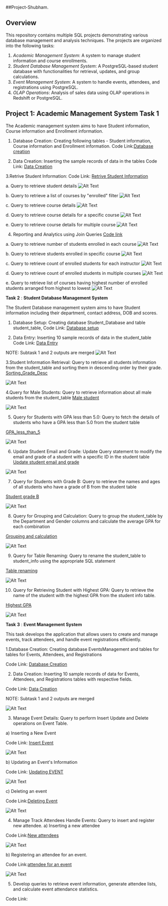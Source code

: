 ##Project-Shubham.

## Overview

This repository contains multiple SQL projects demonstrating various database management and analysis techniques. The projects are organized into the following tasks:

1. *Academic Management System*: A system to manage student information and course enrollments.
2. *Student Database Management System*: A PostgreSQL-based student database with functionalities for retrieval, updates, and group calculations.
3. *Event Management System*: A system to handle events, attendees, and registrations using PostgreSQL.
4. *OLAP Operations*: Analysis of sales data using OLAP operations in Redshift or PostgreSQL.

## Project 1: Academic Management System Task 1

The Academic management system aims to have Student information, Course information and Enrollment information.

   1. Database Creation: Creating following tables - Student information, Course information and Enrollment information. Code Link:[Database creation](https://github.com/shubh-hum1996/Acedemic-management-system---Shubham/blob/main/Task1-Input%20Academic-Management-System-code/Database%20creation.sql)

   2. Data Creation: Inserting the sample records of data in the tables Code Link: [Data Creation](https://github.com/shubh-hum1996/Acedemic-management-system---Shubham/blob/main/Task1-Input%20Academic-Management-System-code/Data%20Creation.sql)

   3.Retrive Student Information: Code Link: [Retrive Student Information](https://github.com/shubh-hum1996/Acedemic-management-system---Shubham/blob/main/Task1-Input%20Academic-Management-System-code/Retrieve%20the%20Student%20Information.sql)


a. Query to retrieve student details
![Alt Text](https://github.com/shubh-hum1996/Acedemic-management-system---Shubham/blob/main/Task1-Output-Academic-Management-System/Output-3a%20of%20student%20details.JPG)

b. Query to retrieve a list of courses by "enrolled" filter
![Alt Text](https://github.com/shubh-hum1996/Acedemic-management-system---Shubham/blob/main/Task1-Output-Academic-Management-System/Output-3b%20List%20of%20course%20where%20specific%20student%20enrolled%20output.JPG)

c. Query to retrieve course details
![Alt Text](https://github.com/shubh-hum1996/Acedemic-management-system---Shubham/blob/main/Task1-Output-Academic-Management-System/Output-3c%20course%20information%20including%20course%20name%20instructor%20information.JPG)

d. Query to retrieve course details for a specific course
![Alt Text](https://github.com/shubh-hum1996/Acedemic-management-system---Shubham/blob/main/Task1-Output-Academic-Management-System/Output-3d%20course%20information%20for%20specific%20course.JPG)

e. Query to retrieve course details for multiple course
![Alt Text](https://github.com/shubh-hum1996/Acedemic-management-system---Shubham/blob/main/Task1-Output-Academic-Management-System/Output-3e%20course%20information%20for%20multiple%20course.JPG)

4. Reporting and Analytics using Join Queries
[Code link](https://github.com/shubh-hum1996/Acedemic-management-system---Shubham/blob/main/Task1-Input%20Academic-Management-System-code/Reporting%20and%20analytics.sql)

a. Query to retrieve number of students enrolled in each course
![Alt Text](https://github.com/shubh-hum1996/Acedemic-management-system---Shubham/blob/main/Task1-Output-Academic-Management-System/Output-4a%20Number%20of%20students%20enrolled%20in%20each%20course.JPG)


b. Query to retrieve students enrolled in specific course
![Alt Text](https://github.com/shubh-hum1996/Acedemic-management-system---Shubham/blob/main/Task1-Output-Academic-Management-System/Output-4b%20list%20of%20students%20enrolled%20in%20a%20specific%20course.JPG)

c. Query to retrieve count of enrolled students for each instructor
![Alt Text](https://github.com/shubh-hum1996/Acedemic-management-system---Shubham/blob/main/Task1-Output-Academic-Management-System/Output-4c%20count%20of%20enrolled%20students%20for%20each%20instructor.JPG)

d. Query to retrieve count of enrolled students in multiple courses
![Alt Text](https://github.com/shubh-hum1996/Acedemic-management-system---Shubham/blob/main/Task1-Output-Academic-Management-System/Output-4d%20list%20of%20students%20who%20are%20enrolled%20in%20multiple%20courses.JPG)

e. Query to retrieve list of courses having highest number of enrolled students arranged from highest to lowest
![Alt Text](https://github.com/shubh-hum1996/Acedemic-management-system---Shubham/blob/main/Task1-Output-Academic-Management-System/Output-4e%20courses%20that%20have%20the%20highest%20number%20of%20enrolled%20students(arranging%20from%20highest%20to%20lowest).JPG)

**Task** **2** : **Student Database Management System**

The Student Database management system aims to have Student information including their department, contact address, DOB and scores.

   1. Database Setup: Creating database Student_Database and table student_table, Code Link: [Database setup](https://github.com/shubh-hum1996/Acedemic-management-system---Shubham/blob/main/Task2-Input-Student-Database-Management-System/1-Database%20Setup.sql)

   2. Data Entry: Inserting 10 sample records of data in the student_table Code Link: [Data Entry](https://github.com/shubh-hum1996/Acedemic-management-system---Shubham/blob/main/Task2-Input-Student-Database-Management-System/Data%20entry.sql)

NOTE: Subtask 1 and 2 outputs are merged
 ![Alt Text](https://github.com/shubh-hum1996/Acedemic-management-system---Shubham/blob/main/Task2-Output-Student-database-management-system/Inserting%20value.JPG)

3.Student Information Retrieval: Query to retrieve all students information from the student_table and sorting them in descending order by their grade.
[Sorting_Grade_Desc](https://github.com/shubh-hum1996/Acedemic-management-system---Shubham/blob/main/Task2-Input-Student-Database-Management-System/Student%20Information%20Retrieval%20sort%20them%20in%20descending%20order%20by%20their%20grades%20.sql)

![Alt Text](https://github.com/shubh-hum1996/Acedemic-management-system---Shubham/blob/main/Task2-Output-Student-database-management-system/Student%20Information%20Retrieval.JPG)

4.Query for Male Students: Query to retrieve information about all male students from the student_table
[Male student](https://github.com/shubh-hum1996/Acedemic-management-system---Shubham/blob/main/Task2-Input-Student-Database-Management-System/Student%20which%20is%20male.sql)

![Alt Text](https://github.com/shubh-hum1996/Acedemic-management-system---Shubham/blob/main/Task2-Output-Student-database-management-system/Query%20for%20Male%20Students.JPG)

5. Query for Students with GPA less than 5.0: Query to fetch the details of students who have a GPA less than 5.0 from the student table

[GPA_less_than_5](https://github.com/shubh-hum1996/Acedemic-management-system---Shubham/blob/main/Task2-Input-Student-Database-Management-System/Query%20for%20Students%20with%20GPA%20less%20than%205.sql)

![Alt Text](https://github.com/shubh-hum1996/Acedemic-management-system---Shubham/blob/main/Task2-Output-Student-database-management-system/Students%20with%20GPA%20less%20than%205.0.JPG)

6. Update Student Email and Grade: Update Query statement to modify the email and grade of a student with a specific ID in the student table
[Update student email and grade](https://github.com/shubh-hum1996/Acedemic-management-system---Shubham/blob/main/Task2-Input-Student-Database-Management-System/Update%20Student%20Email%20and%20Grade.sql)

![Alt Text](https://github.com/shubh-hum1996/Acedemic-management-system---Shubham/blob/main/Task2-Output-Student-database-management-system/Update%20Student%20Email%20and%20Grade.JPG)

7. Query for Students with Grade B: Query to retrieve the names and ages of all students who have a grade of B from the student table

[Student grade B](https://github.com/shubh-hum1996/Acedemic-management-system---Shubham/blob/main/Task2-Input-Student-Database-Management-System/Query%20for%20Students%20with%20Grade%20B.sql)

![Alt Text](https://github.com/shubh-hum1996/Acedemic-management-system---Shubham/blob/main/Task2-Output-Student-database-management-system/Students%20with%20Grade%20B.JPG)

8. Query for Grouping and Calculation: Query to group the student_table by the Department and Gender columns and calculate the average GPA for each combination

[Grouping and calculation](https://github.com/shubh-hum1996/Acedemic-management-system---Shubham/blob/main/Task2-Input-Student-Database-Management-System/Grouping%20and%20Calculation.sql)

![Alt Text](https://github.com/shubh-hum1996/Acedemic-management-system---Shubham/blob/main/Task2-Output-Student-database-management-system/Grouping%20and%20Calculation.JPG)

9. Query for Table Renaming: Query to rename the student_table to student_info using the appropriate SQL statement

[Table renaming](https://github.com/shubh-hum1996/Acedemic-management-system---Shubham/blob/main/Task2-Input-Student-Database-Management-System/Table%20Renaming.sql)

![Alt Text](https://github.com/shubh-hum1996/Acedemic-management-system---Shubham/blob/main/Task2-Output-Student-database-management-system/Table%20rename%20student%20info.JPG)

10. Query for Retrieving Student with Highest GPA: Query to retrieve the name of the student with the highest GPA from the student info table.

[Highest GPA](https://github.com/shubh-hum1996/Acedemic-management-system---Shubham/blob/main/Task2-Input-Student-Database-Management-System/Retrieve%20Student%20with%20Highest%20GPA.sql)

![Alt Text](https://github.com/shubh-hum1996/Acedemic-management-system---Shubham/blob/main/Task2-Output-Student-database-management-system/Retrieve%20Student%20with%20Highest%20GPA.JPG)

**Task** **3** : **Event Management System**

This task develops the application that allows users to create and manage events, track attendees, and handle event registrations efficiently.

 1.Database Creation: Creating database EventsManagement and tables for tables for Events, Attendees, and Registrations

Code Link: [Database Creation](https://github.com/shubh-hum1996/Acedemic-management-system---Shubham/blob/main/Task3-Event-Management-System/Event%20Management%20System%20using%20PostgreSQL.sql)

   2. Data Creation: Inserting 10 sample records of data for Events, Attendees, and Registrations tables with respective fields.
      
Code Link: [Data Creation](https://github.com/shubh-hum1996/Acedemic-management-system---Shubham/blob/main/Task3-Event-Management-System/Data%20Creation.sql)

NOTE: Subtask 1 and 2 outputs are merged 

![Alt Text](https://github.com/shubh-hum1996/Acedemic-management-system---Shubham/blob/main/Task3-Output-file-event-management/Inserting%20values%20in%20tables%20for%20Events%2C%20Attendees%2C%20and%20Registrations.JPG)

3. Manage Event Details: Query to perform Insert Update and Delete operations on Event Table.

a) Inserting a New Event

Code Link: [Insert Event](https://github.com/shubh-hum1996/Acedemic-management-system---Shubham/blob/main/Task3-Event-Management-System/Manage%20Event%20Details-%20Inserting%20new%20event.sql)

![Alt Text](https://github.com/shubh-hum1996/Acedemic-management-system---Shubham/blob/main/Task3-Output-file-event-management/Inserting%20new%20event.JPG)

b) Updating an Event's Information

Code Link: [Updating EVENT](https://github.com/shubh-hum1996/Acedemic-management-system---Shubham/blob/main/Task3-Event-Management-System/Updating%20an%20event's%20information.sql)

![Alt Text](https://github.com/shubh-hum1996/Acedemic-management-system---Shubham/blob/main/Task3-Output-file-event-management/Updating%20an%20event's%20information.JPG)

c) Deleting an event

Code Link:[Deleting Event](https://github.com/shubh-hum1996/Acedemic-management-system---Shubham/blob/main/Task3-Event-Management-System/Deleting%20an%20event.sql)

![Alt Text](https://github.com/shubh-hum1996/Acedemic-management-system---Shubham/blob/main/Task3-Output-file-event-management/Deleting%20an%20event%20no%205.JPG)

4. Manage Track Attendees Handle Events: Query to insert and register new attendee.
a) Inserting a new attendee

Code Link:[New attendees](https://github.com/shubh-hum1996/Acedemic-management-system---Shubham/blob/main/Task3-Event-Management-System/Manage%20Track%20Attendees%20%26%20Handle%20Events-%20Insert%20new%20attendee.sql)

![Alt Text](https://github.com/shubh-hum1996/Acedemic-management-system---Shubham/blob/main/Task3-Output-file-event-management/Inserting%20new%20attendee.JPG)

b) Registering an attendee for an event.

Code Link:[attendee for an event](https://github.com/shubh-hum1996/Acedemic-management-system---Shubham/blob/main/Task3-Event-Management-System/Registering%20an%20attendee%20for%20an%20event.sql)

![Alt Text](https://github.com/shubh-hum1996/Acedemic-management-system---Shubham/blob/main/Task3-Output-file-event-management/Registering%20an%20attendee%20for%20an%20event.JPG)

5. Develop queries to retrieve event information, generate attendee lists, and calculate event attendance statistics.

Code Link:



